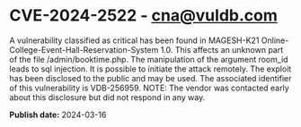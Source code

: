 # CVE-2024-2522 - cna@vuldb.com

A vulnerability classified as critical has been found in MAGESH-K21 Online-College-Event-Hall-Reservation-System 1.0. This affects an unknown part of the file /admin/booktime.php. The manipulation of the argument room_id leads to sql injection. It is possible to initiate the attack remotely. The exploit has been disclosed to the public and may be used. The associated identifier of this vulnerability is VDB-256959. NOTE: The vendor was contacted early about this disclosure but did not respond in any way.

**Publish date:** 2024-03-16
